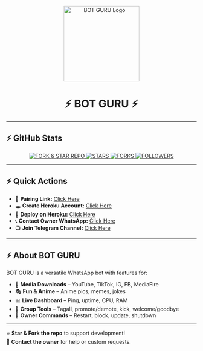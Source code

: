 <p align="center">
  <!-- BOT GURU Logo -->
  <img src="https://files.catbox.moe/n0hlw1.jpg" alt="BOT GURU Logo" width="200"/>
  <h1 align="center">⚡ BOT GURU ⚡</h1>
</p>

---

## ⚡ GitHub Stats

<p align="center">
  <a href="https://github.com/ADDICT-HUB/Botguru/fork">
    <img title="FORK & STAR REPO" src="https://img.shields.io/badge/FORK%20%26%20STAR-Repo-green?style=for-the-badge&logo=github" />
  </a>
  <a href="https://github.com/ADDICT-HUB/Botguru/stargazers">
    <img title="STARS" src="https://img.shields.io/github/stars/ADDICT-HUB/Botguru?style=for-the-badge&logo=github&color=blue" />
  </a>
  <a href="https://github.com/ADDICT-HUB/Botguru/fork">
    <img title="FORKS" src="https://img.shields.io/github/forks/ADDICT-HUB/Botguru?style=for-the-badge&logo=github&color=yellow" />
  </a>
  <a href="https://github.com/ADDICT-HUB">
    <img title="FOLLOWERS" src="https://img.shields.io/github/followers/ADDICT-HUB?style=for-the-badge&logo=github&color=green" />
  </a>
</p>

---

## ⚡ Quick Actions

<p align="left">

- 🔗 **Pairing Link:** [Click Here](https://session-v35f.onrender.com/pair)  
- 🕳 **Create Heroku Account:** [Click Here](https://signup.heroku.com/)  
- 🚀 **Deploy on Heroku:** [Click Here](https://dashboard.heroku.com/new?template=https%3A%2F%2Fgithub.com%2FADDICT-HUB%2FBotguru)  
- 📞 **Contact Owner WhatsApp:** [Click Here](https://wa.me/254116284050)  
- 📺 **Join Telegram Channel:** [Click Here](https://t.me/BOTGURU_CHANNEL)  

</p>

---

## ⚡ About BOT GURU

BOT GURU is a versatile WhatsApp bot with features for:  

- 🎵 **Media Downloads** – YouTube, TikTok, IG, FB, MediaFire  
- 🎭 **Fun & Anime** – Anime pics, memes, jokes  
- 📊 **Live Dashboard** – Ping, uptime, CPU, RAM  
- 👥 **Group Tools** – Tagall, promote/demote, kick, welcome/goodbye  
- 👑 **Owner Commands** – Restart, block, update, shutdown  

---

⭐ **Star & Fork the repo** to support development!  
💬 **Contact the owner** for help or custom requests.
